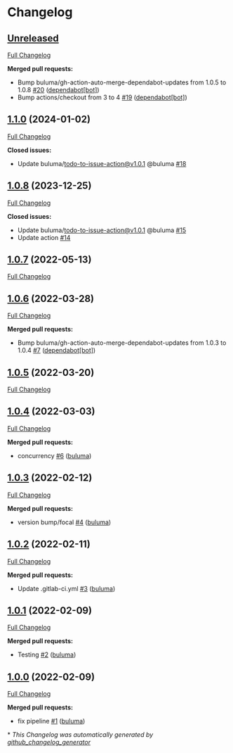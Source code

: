 # Changelog

## [Unreleased](https://github.com/buluma/ansible-role-ulimit/tree/HEAD)

[Full Changelog](https://github.com/buluma/ansible-role-ulimit/compare/1.1.0...HEAD)

**Merged pull requests:**

- Bump buluma/gh-action-auto-merge-dependabot-updates from 1.0.5 to 1.0.8 [\#20](https://github.com/buluma/ansible-role-ulimit/pull/20) ([dependabot[bot]](https://github.com/apps/dependabot))
- Bump actions/checkout from 3 to 4 [\#19](https://github.com/buluma/ansible-role-ulimit/pull/19) ([dependabot[bot]](https://github.com/apps/dependabot))

## [1.1.0](https://github.com/buluma/ansible-role-ulimit/tree/1.1.0) (2024-01-02)

[Full Changelog](https://github.com/buluma/ansible-role-ulimit/compare/1.0.8...1.1.0)

**Closed issues:**

- Update buluma/todo-to-issue-action@v1.0.1 @buluma [\#18](https://github.com/buluma/ansible-role-ulimit/issues/18)

## [1.0.8](https://github.com/buluma/ansible-role-ulimit/tree/1.0.8) (2023-12-25)

[Full Changelog](https://github.com/buluma/ansible-role-ulimit/compare/1.0.7...1.0.8)

**Closed issues:**

- Update buluma/todo-to-issue-action@v1.0.1 @buluma [\#15](https://github.com/buluma/ansible-role-ulimit/issues/15)
- Update action [\#14](https://github.com/buluma/ansible-role-ulimit/issues/14)

## [1.0.7](https://github.com/buluma/ansible-role-ulimit/tree/1.0.7) (2022-05-13)

[Full Changelog](https://github.com/buluma/ansible-role-ulimit/compare/1.0.6...1.0.7)

## [1.0.6](https://github.com/buluma/ansible-role-ulimit/tree/1.0.6) (2022-03-28)

[Full Changelog](https://github.com/buluma/ansible-role-ulimit/compare/1.0.5...1.0.6)

**Merged pull requests:**

- Bump buluma/gh-action-auto-merge-dependabot-updates from 1.0.3 to 1.0.4 [\#7](https://github.com/buluma/ansible-role-ulimit/pull/7) ([dependabot[bot]](https://github.com/apps/dependabot))

## [1.0.5](https://github.com/buluma/ansible-role-ulimit/tree/1.0.5) (2022-03-20)

[Full Changelog](https://github.com/buluma/ansible-role-ulimit/compare/1.0.4...1.0.5)

## [1.0.4](https://github.com/buluma/ansible-role-ulimit/tree/1.0.4) (2022-03-03)

[Full Changelog](https://github.com/buluma/ansible-role-ulimit/compare/1.0.3...1.0.4)

**Merged pull requests:**

- concurrency [\#6](https://github.com/buluma/ansible-role-ulimit/pull/6) ([buluma](https://github.com/buluma))

## [1.0.3](https://github.com/buluma/ansible-role-ulimit/tree/1.0.3) (2022-02-12)

[Full Changelog](https://github.com/buluma/ansible-role-ulimit/compare/1.0.2...1.0.3)

**Merged pull requests:**

- version bump/focal [\#4](https://github.com/buluma/ansible-role-ulimit/pull/4) ([buluma](https://github.com/buluma))

## [1.0.2](https://github.com/buluma/ansible-role-ulimit/tree/1.0.2) (2022-02-11)

[Full Changelog](https://github.com/buluma/ansible-role-ulimit/compare/1.0.1...1.0.2)

**Merged pull requests:**

- Update .gitlab-ci.yml [\#3](https://github.com/buluma/ansible-role-ulimit/pull/3) ([buluma](https://github.com/buluma))

## [1.0.1](https://github.com/buluma/ansible-role-ulimit/tree/1.0.1) (2022-02-09)

[Full Changelog](https://github.com/buluma/ansible-role-ulimit/compare/1.0.0...1.0.1)

**Merged pull requests:**

- Testing [\#2](https://github.com/buluma/ansible-role-ulimit/pull/2) ([buluma](https://github.com/buluma))

## [1.0.0](https://github.com/buluma/ansible-role-ulimit/tree/1.0.0) (2022-02-09)

[Full Changelog](https://github.com/buluma/ansible-role-ulimit/compare/f5bbe93639fc1ce2ae47a8c92b33e74d4f254910...1.0.0)

**Merged pull requests:**

- fix pipeline [\#1](https://github.com/buluma/ansible-role-ulimit/pull/1) ([buluma](https://github.com/buluma))



\* *This Changelog was automatically generated by [github_changelog_generator](https://github.com/github-changelog-generator/github-changelog-generator)*
